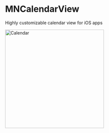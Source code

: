 MNCalendarView
==============

Highly customizable calendar view for iOS apps

<img src="https://github.com/min/MNCalendarView/raw/master/Documentation/Default@2x.png" alt="Calendar" width="320px"/>
